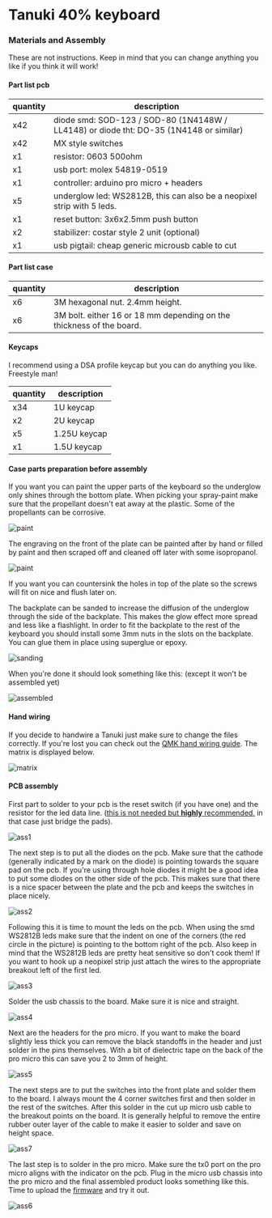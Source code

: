 # Tanuki 40% keyboard
### Materials and Assembly

These are not instructions. Keep in mind that you can change anything you like if you think it will work!

#### Part list pcb
|quantity  | description |
|----------|-------------|
| x42 | diode smd: SOD-123 / SOD-80 (1N4148W / LL4148) or diode tht: DO-35 (1N4148 or similar) |
| x42 | MX style switches |
| x1 | resistor: 0603 500ohm |
| x1 | usb port: molex 54819-0519 |
| x1 | controller: arduino pro micro + headers |
| x5 | underglow led: WS2812B, this can also be a neopixel strip with 5 leds. |
| x1 | reset button: 3x6x2.5mm push button |
| x2 | stabilizer: costar style 2 unit (optional)|
| x1 | usb pigtail: cheap generic microusb cable to cut |

#### Part list case
|quantity  | description |
|----------|-------------|
| x6 | 3M hexagonal nut. 2.4mm height. |
| x6 | 3M bolt. either 16 or 18 mm depending on the thickness of the board. |

#### Keycaps
I recommend using a DSA profile keycap but you can do anything you like. Freestyle man!

|quantity  | description |
|----------|-------------|
| x34 | 1U keycap |
| x2 | 2U keycap |
| x5 | 1.25U keycap |
| x1 | 1.5U keycap |


#### Case parts preparation before assembly

If you want you can paint the upper parts of the keyboard so the underglow only shines through the bottom plate. When picking your spray-paint make sure that the propellant doesn't eat away at the plastic. Some of the propellants can be corrosive.

![paint](https://github.com/SethSenpai/Tanuki/blob/master/Img/assemble2.jpg?raw=true)

The engraving on the front of the plate can be painted after by hand or filled by paint and then scraped off and cleaned off later with some isopropanol.

![paint](https://github.com/SethSenpai/Tanuki/blob/master/Img/assemble1.jpg?raw=true)

If you want you can countersink the holes in top of the plate so the screws will fit on nice and flush later on.

The backplate can be sanded to increase the diffusion of the underglow through the side of the backplate. This makes the glow effect more spread and less like a flashlight.
In order to fit the backplate to the rest of the keyboard you should install some 3mm nuts in the slots on the backplate. You can glue them in place using superglue or epoxy.

![sanding](https://github.com/SethSenpai/Tanuki/blob/master/Img/assemble3.jpg?raw=true)

When you're done it should look something like this: (except it won't be assembled yet)

![assembled](https://github.com/SethSenpai/Tanuki/blob/master/Img/assemble4.jpg?raw=true)


#### Hand wiring

If you decide to handwire a Tanuki just make sure to change the files correctly. If you're lost you can check out the [QMK hand wiring guide](https://docs.qmk.fm/#/hand_wire). The matrix is displayed below.

![matrix](https://github.com/SethSenpai/Tanuki/blob/master/Img/matrix.png?raw=true)


#### PCB assembly

First part to solder to your pcb is the reset switch (if you have one) and the resistor for the led data line. ([this is not needed but **highly** recommended,](https://electronics.stackexchange.com/questions/102050/what-is-the-purpose-of-adding-a-300-ohm-to-500-ohm-resistor-on-the-ws2812b-neopi) in that case just bridge the pads).

![ass1](https://github.com/SethSenpai/Tanuki/blob/master/Img/pcba1.jpg?raw=true)

The next step is to put all the diodes on the pcb. Make sure that the cathode (generally indicated by a mark on the diode) is pointing towards the square pad on the pcb.
If you're using through hole diodes it might be a good idea to put some diodes on the other side of the pcb. This makes sure that there is a nice spacer between the plate and the pcb and keeps the switches in place nicely.

![ass2](https://github.com/SethSenpai/Tanuki/blob/master/Img/pcba2.jpg?raw=true)

Following this it is time to mount the leds on the pcb. When using the smd WS2812B leds make sure that the indent on one of the corners (the red circle in the picture) is pointing to the bottom right of the pcb.
Also keep in mind that the WS2812B leds are pretty heat sensitive so don't cook them!
If you want to hook up a neopixel strip just attach the wires to the appropriate breakout left of the first led.

![ass3](https://github.com/SethSenpai/Tanuki/blob/master/Img/pcba3.jpg?raw=true)

Solder the usb chassis to the board. Make sure it is nice and straight.

![ass4](https://github.com/SethSenpai/Tanuki/blob/master/Img/pcba4.jpg?raw=true)

Next are the headers for the pro micro. If you want to make the board slightly less thick you can remove the black standoffs in the header and just solder in the pins themselves. With a bit of dielectric tape on the back of the pro micro this can save you 2 to 3mm of height.

![ass5](https://github.com/SethSenpai/Tanuki/blob/master/Img/pcba5.jpg?raw=true)

The next steps are to put the switches into the front plate and solder them to the board. I always mount the 4 corner switches first and then solder in the rest of the switches.
After this solder in the cut up micro usb cable to the breakout points on the board. It is generally helpful to remove the entire rubber outer layer of the cable to make it easier to solder and save on height space.

![ass7](https://github.com/SethSenpai/Tanuki/blob/master/Img/pcba7.jpg?raw=true)

The last step is to solder in the pro micro. Make sure the tx0 port on the pro micro aligns with the indicator on the pcb. Plug in the micro usb chassis into the pro micro and the final assembled product looks something like this. Time to upload the [firmware](https://github.com/SethSenpai/Tanuki/tree/master/Firmware) and try it out.

![ass6](https://github.com/SethSenpai/Tanuki/blob/master/Img/pcba6.jpg?raw=true)

